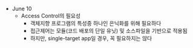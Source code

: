 - June 10
    - Access Control의 필요성
        - 객체지향 프로그램의 특성중 하나인 은닉화를 위해 필요하다
        - 접근제어는 모듈(코드 배포의 단일 유닛) 및 소스파일을 기반으로 적용됨
        - 하지만, single-target app일 경우, 꼭 필요하지는 않다
